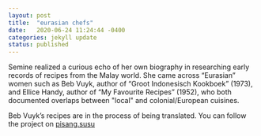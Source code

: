 ```yaml
---
layout: post
title:  "eurasian chefs"
date:   2020-06-24 11:24:44 -0400
categories: jekyll update
status: published
---
```

Semine realized a curious echo of her own biography in researching early records of recipes from the Malay world. She came across “Eurasian” women such as Beb Vuyk, author of “Groot Indonesisch Kookboek” (1973), and Ellice Handy, author of “My Favourite Recipes” (1952), who both documented overlaps between "local" and colonial/European cuisines. 

Beb Vuyk’s recipes are in the process of being translated. You can follow the project on [pisang.susu](https://pisangsusu.com "pisangsusu") 
